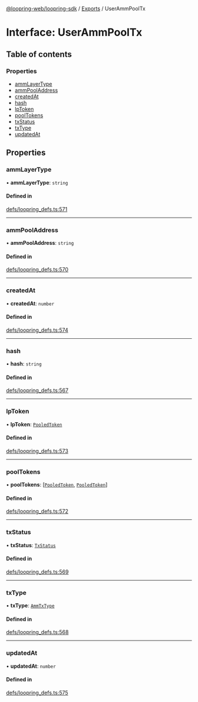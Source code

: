 [@loopring-web/loopring-sdk](../README.md) / [Exports](../modules.md) / UserAmmPoolTx

# Interface: UserAmmPoolTx

## Table of contents

### Properties

- [ammLayerType](UserAmmPoolTx.md#ammlayertype)
- [ammPoolAddress](UserAmmPoolTx.md#ammpooladdress)
- [createdAt](UserAmmPoolTx.md#createdat)
- [hash](UserAmmPoolTx.md#hash)
- [lpToken](UserAmmPoolTx.md#lptoken)
- [poolTokens](UserAmmPoolTx.md#pooltokens)
- [txStatus](UserAmmPoolTx.md#txstatus)
- [txType](UserAmmPoolTx.md#txtype)
- [updatedAt](UserAmmPoolTx.md#updatedat)

## Properties

### ammLayerType

• **ammLayerType**: `string`

#### Defined in

[defs/loopring_defs.ts:571](https://github.com/Loopring/loopring_sdk/blob/5861d10/src/defs/loopring_defs.ts#L571)

___

### ammPoolAddress

• **ammPoolAddress**: `string`

#### Defined in

[defs/loopring_defs.ts:570](https://github.com/Loopring/loopring_sdk/blob/5861d10/src/defs/loopring_defs.ts#L570)

___

### createdAt

• **createdAt**: `number`

#### Defined in

[defs/loopring_defs.ts:574](https://github.com/Loopring/loopring_sdk/blob/5861d10/src/defs/loopring_defs.ts#L574)

___

### hash

• **hash**: `string`

#### Defined in

[defs/loopring_defs.ts:567](https://github.com/Loopring/loopring_sdk/blob/5861d10/src/defs/loopring_defs.ts#L567)

___

### lpToken

• **lpToken**: [`PooledToken`](PooledToken.md)

#### Defined in

[defs/loopring_defs.ts:573](https://github.com/Loopring/loopring_sdk/blob/5861d10/src/defs/loopring_defs.ts#L573)

___

### poolTokens

• **poolTokens**: [[`PooledToken`](PooledToken.md), [`PooledToken`](PooledToken.md)]

#### Defined in

[defs/loopring_defs.ts:572](https://github.com/Loopring/loopring_sdk/blob/5861d10/src/defs/loopring_defs.ts#L572)

___

### txStatus

• **txStatus**: [`TxStatus`](../enums/TxStatus.md)

#### Defined in

[defs/loopring_defs.ts:569](https://github.com/Loopring/loopring_sdk/blob/5861d10/src/defs/loopring_defs.ts#L569)

___

### txType

• **txType**: [`AmmTxType`](../enums/AmmTxType.md)

#### Defined in

[defs/loopring_defs.ts:568](https://github.com/Loopring/loopring_sdk/blob/5861d10/src/defs/loopring_defs.ts#L568)

___

### updatedAt

• **updatedAt**: `number`

#### Defined in

[defs/loopring_defs.ts:575](https://github.com/Loopring/loopring_sdk/blob/5861d10/src/defs/loopring_defs.ts#L575)
